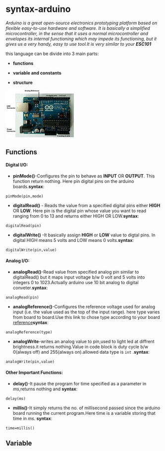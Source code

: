 # syntax-arduino
*Arduino is a great open-source electronics prototyping platform based on flexible easy-to-use hardware and software. It is basically a simplified microcontroller, in the sense that it uses a normal microcontroller and envelopes its internal functioning which may impede its functioning, but it gives us a very handy, easy to use tool.It is very similar to your **ESC101***

this language can be divide into 3 main parts:

* **functions**

* **variable and constants**

* **structure**

![](https://raw.githubusercontent.com/Vanu1/syntax-arduino/master/arduino.jpg)

## Functions
#### Digital I/O:
* **pinMode()**-Configures the pin to behave as **INPUT** OR **OUTPUT**. This function return nothing.
Here pin digital pins on the arduino boards.**syntax**:
```
pinMode(pin,mode)
```
* **digitalRead()** - Reads the value from a specified digital pins either **HIGH** OR **LOW**.
Here pin is the digital pin whose value you want to read ranging from 0 to 13 and returns either HIGH OR LOW.**syntax**:
```
digitalRead(pin)
```
* **digitalWrite()** -It basically assign **HIGH** or **LOW** value to digtal pins. In digital HIGH means 5 volts and LOW means 0 volts.**syntax**:
```
digitalWrite(pin,value)
```
#### Analog I/O:
* **analogRead()**-Read value from specified analog pin similar to digitalRead() but it maps input voltage b/w 0 volt and 5 volts
into integers 0 to 1023.Actually arduino use 10 bit analog to digital conveter.**syntax**:
```
analogRead(pin)
```
* **analogReference()**-Configures the reference voltage used for analog input (i.e. the value used as the top of the input range).
here type varies from board to board.Use this link to chose type according to your board [reference](https://www.arduino.cc/reference/en/language/functions/analog-io/analogreference/)**syntax**:
```
analogReference(type)
```
* **analogWrite**-writes an analog value to pin,used to light led at diffrent brightness.it returns nothing.Value in code block is duty cycle b/w 0(always off) and 255(always on).allowed data type is `int` .**syntax**:
```
analogWrite(pin,value)
```
#### Other Important Functions:
* **delay()**-It pause the program for time specified as a parameter in *ms*,returns nothing and **syntax**:
```
delay(ms)
```
* **millis()**-It simply returns the no. of millisecond passed since the arduino board running the current program.Here time is a variable storing that time in *ms*. **syntax**:
```
time=millis()
```
## Variable

